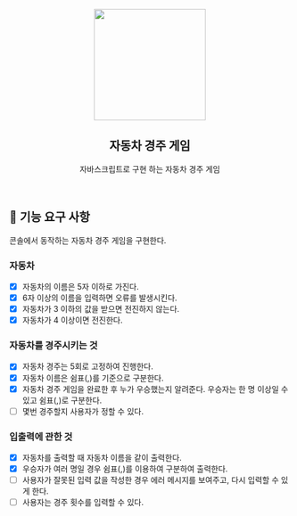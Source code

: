 <p align="middle" >
  <img width="200px;" src="https://user-images.githubusercontent.com/50367798/106415730-2645a280-6493-11eb-876c-ef7172652261.png"/>
</p>
<h2 align="middle">자동차 경주 게임</h2>
<p align="middle">자바스크립트로 구현 하는 자동차 경주 게임</p>
<br>

## 🎯 기능 요구 사항

콘솔에서 동작하는 자동차 경주 게임을 구현한다.

### 자동차

- [x] 자동차의 이름은 5자 이하로 가진다.
- [x] 6자 이상의 이름을 입력하면 오류를 발생시킨다.
- [x] 자동차가 3 이하의 값을 받으면 전진하지 않는다.
- [x] 자동차가 4 이상이면 전진한다.

### 자동차를 경주시키는 것

- [x] 자동차 경주는 5회로 고정하여 진행한다.
- [x] 자동차 이름은 쉼표(,)를 기준으로 구분한다.
- [x] 자동차 경주 게임을 완료한 후 누가 우승했는지 알려준다. 우승자는 한 명 이상일 수 있고 쉼표(,)로 구분한다.
- [ ] 몇번 경주할지 사용자가 정할 수 있다.

### 입출력에 관한 것

- [x] 자동차를 출력할 때 자동차 이름을 같이 출력한다.
- [x] 우승자가 여러 명일 경우 쉼표(,)를 이용하여 구분하여 출력한다.
- [ ] 사용자가 잘못된 입력 값을 작성한 경우 에러 메시지를 보여주고, 다시 입력할 수 있게 한다.
- [ ] 사용자는 경주 횟수를 입력할 수 있다.
